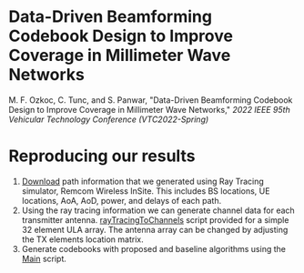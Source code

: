 # Data-Driven Beamforming Codebook Design to Improve Coverage in Millimeter Wave Networks
M. F. Ozkoc,  C. Tunc, and S. Panwar, "Data-Driven Beamforming Codebook Design to Improve Coverage in Millimeter Wave Networks," *2022 IEEE 95th Vehicular Technology Conference (VTC2022-Spring)*

# Reproducing our results
1. [Download](https://drive.google.com/file/d/11dUKHF-V-a9NXozVCNMKTrDdP0EP5pwZ/view?usp=sharing) path information that we generated using Ray Tracing simulator, Remcom Wireless InSite. This includes BS locations, UE locations, AoA, AoD, power, and delays of each path.
2. Using the ray tracing information we can generate channel data for each transmitter antenna. [rayTracingToChannels](https://github.com/mustafafu/coverageCodebookDesign/blob/main/rayTracingToChannels.m) script provided for a simple 32 element ULA array. The antenna array can be changed by adjusting the TX elements location matrix.
3. Generate codebooks with proposed and baseline algorithms using the [Main](https://github.com/mustafafu/coverageCodebookDesign/blob/main/main.m) script.

